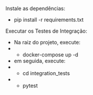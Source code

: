 Instale as dependências:
* pip install -r requirements.txt

Executar os Testes de Integração:
* Na raiz do projeto, execute:
* * docker-compose up -d
* em seguida, execute:
* * cd integration_tests
* * pytest
